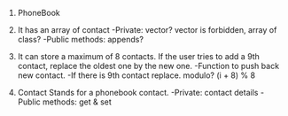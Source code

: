 1. PhoneBook

1. It has an array of contact
-Private: vector? vector is forbidden, array of class?
-Public methods: appends?

2. It can store a maximum of 8 contacts. If the user tries to add a 9th contact,
replace the oldest one by the new one.
-Function to push back new contact.
-If there is 9th contact replace. modulo? (i + 8) % 8 

3. Contact
Stands for a phonebook contact.
-Private: contact details
-Public methods: get & set
